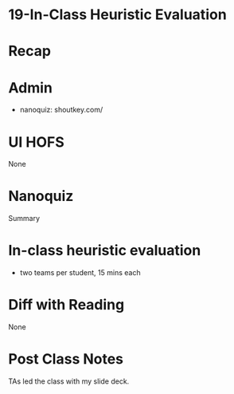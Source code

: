 # 19-In-Class Heuristic Evaluation


# Recap

# Admin
- nanoquiz: shoutkey.com/



# UI HOFS
None

# Nanoquiz
Summary

# In-class heuristic evaluation
- two teams per student, 15 mins each


# Diff with Reading
None

# Post Class Notes
TAs led the class with my slide deck.

